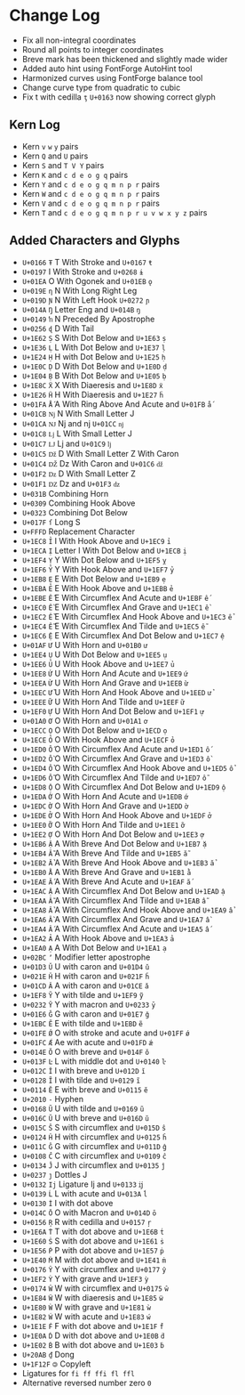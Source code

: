 # Change Log

* Fix all non-integral coordinates
* Round all points to integer coordinates
* Breve mark has been thickened and slightly made wider
* Added auto hint using FontForge AutoHint tool
* Harmonized curves using FontForge balance tool
* Change curve type from quadratic to cubic
* Fix t with cedilla `ţ` `U+0163` now showing correct glyph

## Kern Log

* Kern `v` `w` `y` pairs
* Kern `Q` and `U` pairs
* Kern `S` and `T V Y` pairs
* Kern `K` and `c d e o g q` pairs
* Kern `Y` and `c d e o g q m n p r` pairs
* Kern `W` and `c d e o g q m n p r` pairs
* Kern `V` and `c d e o g q m n p r` pairs
* Kern `T` and `c d e o g q m n p r u v w x y z` pairs

## Added Characters and Glyphs

* `U+0166` `Ŧ` T With Stroke and `U+0167` `ŧ`
* `U+0197` I With Stroke and `U+0268` `ɨ`
* `U+01EA` O With Ogonek and `U+01EB` `ǫ`
* `U+019E` `ƞ` N With Long Right Leg
* `U+019D` `Ɲ` N With Left Hook `U+0272` `ɲ`
* `U+014A` `Ŋ` Letter Eng and `U+014B` `ŋ`
* `U+0149` `ŉ` N Preceded By Apostrophe
* `U+0256` `ɖ` D With Tail
* `U+1E62` `Ṣ` S With Dot Below and `U+1E63` `ṣ`
* `U+1E36` `Ḷ` L With Dot Below and `U+1E37` `ḷ`
* `U+1E24` `Ḥ` H with Dot Below and `U+1E25` `ḥ`
* `U+1E0C` `Ḍ` D With Dot Below and `U+1E0D` `ḍ`
* `U+1E04` `Ḅ` B With Dot Below and `U+1E05` `ḅ`
* `U+1E8C` `Ẍ` X With Diaeresis and `U+1E8D` `ẍ`
* `U+1E26` `Ḧ`  H With Diaeresis and `U+1E27` `ḧ`
* `U+01FA` `Ǻ`  A With Ring Above And Acute and `U+01FB` `ǻ`
* `U+01CB` `ǋ`  N With Small Letter J
* `U+01CA` `Ǌ`  Nj and nj `U+01CC` `ǌ`
* `U+01C8` `ǈ`  L With Small Letter J
* `U+01C7` `Ǉ`  Lj and `U+01C9` `ǉ`
* `U+01C5` `ǅ`  D With Small Letter Z With Caron
* `U+01C4` `Ǆ`  Dz With Caron and `U+01C6` `ǆ`
* `U+01F2` `ǲ` D With Small Letter Z
* `U+01F1` `Ǳ`  Dz and `U+01F3` `ǳ`
* `U+031B` Combining Horn
* `U+0309` Combining Hook Above
* `U+0323` Combining Dot Below
* `U+017F` `ſ` Long S
* `U+FFFD` Replacement Character
* `U+1EC8` `Ỉ`  I With Hook Above and `U+1EC9` `ỉ`
* `U+1ECA` `Ị` Letter I With Dot Below and `U+1ECB` `ị`
* `U+1EF4` `Ỵ` Y With Dot Below and `U+1EF5` `ỵ`
* `U+1EF6` `Ỷ` Y With Hook Above and `U+1EF7` `ỷ`
* `U+1EB8` `Ẹ` E With Dot Below and `U+1EB9` `ẹ`
* `U+1EBA` `Ẻ` E With Hook Above and `U+1EBB` `ẻ`
* `U+1EBE` `Ế` E With Circumflex And Acute and `U+1EBF` `ế`
* `U+1EC0` `Ề` E With Circumflex And Grave and `U+1EC1` `ề`
* `U+1EC2` `Ể` E With Circumflex And Hook Above and `U+1EC3` `ể`
* `U+1EC4` `Ễ` E With Circumflex And Tilde and `U+1EC5` `ễ`
* `U+1EC6` `Ệ` E With Circumflex And Dot Below and `U+1EC7` `ệ`
* `U+01AF` `Ư` U With Horn and `U+01B0` `ư`
* `U+1EE4` `Ụ` U With Dot Below and `U+1EE5` `ụ`
* `U+1EE6` `Ủ` U With Hook Above and `U+1EE7` `ủ`
* `U+1EE8` `Ứ` U With Horn And Acute and `U+1EE9` `ứ`
* `U+1EEA` `Ừ` U With Horn And Grave and `U+1EEB` `ừ`
* `U+1EEC` `Ử` U With Horn And Hook Above and `U+1EED` `ử`
* `U+1EEE` `Ữ` U With Horn And Tilde and `U+1EEF` `ữ`
* `U+1EF0` `Ự` U With Horn And Dot Below and `U+1EF1` `ự`
* `U+01A0` `Ơ` O With Horn and `U+01A1` `ơ`
* `U+1ECC` `Ọ` O With Dot Below and `U+1ECD` `ọ`
* `U+1ECE` `Ỏ` O With Hook Above and `U+1ECF` `ỏ`
* `U+1ED0` `Ố` O With Circumflex And Acute and `U+1ED1` `ố`
* `U+1ED2` `Ồ` O With Circumflex And Grave and `U+1ED3` `ồ`
* `U+1ED4` `Ổ` O With Circumflex And Hook Above and `U+1ED5` `ổ`
* `U+1ED6` `Ỗ` O With Circumflex And Tilde and `U+1ED7` `ỗ`
* `U+1ED8` `Ộ` O With Circumflex And Dot Below and `U+1ED9` `ộ`
* `U+1EDA` `Ớ` O With Horn And Acute and `U+1EDB` `ớ`
* `U+1EDC` `Ờ` O With Horn And Grave and `U+1EDD` `ờ`
* `U+1EDE` `Ở` O With Horn And Hook Above and `U+1EDF` `ở`
* `U+1EE0` `Ỡ` O With Horn And Tilde and `U+1EE1` `ỡ`
* `U+1EE2` `Ợ` O With Horn And Dot Below and `U+1EE3` `ợ`
* `U+1EB6` `Ặ` A With Breve And Dot Below and `U+1EB7` `ặ`
* `U+1EB4` `Ẵ` A With Breve And Tilde and `U+1EB5` `ẵ`
* `U+1EB2` `Ẳ` A With Breve And Hook Above and `U+1EB3` `ẳ`
* `U+1EB0` `Ằ` A With Breve And Grave and `U+1EB1` `ằ`
* `U+1EAE` `Ắ` A With Breve And Acute and `U+1EAF` `ắ`
* `U+1EAC` `Ậ` A With Circumflex And Dot Below and `U+1EAD` `ậ`
* `U+1EAA` `Ẫ` A With Circumflex And Tilde and `U+1EAB` `ẫ`
* `U+1EA8` `Ẩ` A With Circumflex And Hook Above and `U+1EA9` `ẩ`
* `U+1EA6` `Ầ` A With Circumflex And Grave and `U+1EA7` `ầ`
* `U+1EA4` `Ấ` A With Circumflex And Acute and `U+1EA5` `ấ`
* `U+1EA2` `Ả` A With Hook Above and `U+1EA3` `ả`
* `U+1EA0` `Ạ` A With Dot Below and `U+1EA1` `ạ`
* `U+02BC` `ʼ` Modifier letter apostrophe
* `U+01D3` `Ǔ` U with caron and `U+01D4` `ǔ`
* `U+021E` `Ȟ` H with caron and `U+021F` `ȟ`
* `U+01CD` `Ǎ` A with caron and `U+01CE` `ǎ`
* `U+1EF8` `Ỹ` Y with tilde and `U+1EF9` `ỹ`
* `U+0232` `Ȳ` Y with macron and `U+0233` `ȳ`
* `U+01E6` `Ǧ` G with caron and `U+01E7` `ǧ`
* `U+1EBC` `Ẽ` E with tilde and `U+1EBD` `ẽ`
* `U+01FE` `Ǿ` O with stroke and acute and `U+01FF` `ǿ`
* `U+01FC` `Ǽ` Ae with acute and `U+01FD` `ǽ`
* `U+014E` `Ŏ` O with breve and `U+014F` `ŏ`
* `U+013F` `Ŀ` L with middle dot and `U+0140` `ŀ`
* `U+012C` `Ĭ` I with breve and `U+012D` `ĭ`
* `U+0128` `Ĩ` I with tilde and `U+0129` `ĩ`
* `U+0114` `Ĕ` E with breve and `U+0115` `ĕ`
* `U+2010` `‐` Hyphen
* `U+0168` `Ũ` U with tilde and `U+0169` `ũ`
* `U+016C` `Ŭ` U with breve and `U+016D` `ŭ`
* `U+015C` `Ŝ` S with circumflex and `U+015D` `ŝ`
* `U+0124` `Ĥ` H with circumflex and `U+0125` `ĥ`
* `U+011C` `Ĝ` G with circumflex and `U+011D` `ĝ`
* `U+0108` `Ĉ` C with circumflex and `U+0109` `ĉ`
* `U+0134` `Ĵ` J with circumflex and `U+0135` `ĵ`
* `U+0237` `ȷ` Dottles J
* `U+0132` `Ij` Ligature Ij  and `U+0133` `ĳ`
* `U+0139` `Ĺ` L with acute and `U+013A` `ĺ`
* `U+0130` `İ` I with dot above
* `U+014C` `Ō` O with Macron and `U+014D` `ō`
* `U+0156` `Ŗ` R with cedilla and `U+0157` `ŗ`
* `U+1E6A` `Ṫ` T with dot above and `U+1E6B` `ṫ`
* `U+1E60` `Ṡ` S with dot above and `U+1E61` `ṡ`
* `U+1E56` `Ṗ` P with dot above and `U+1E57` `ṗ`
* `U+1E40` `Ṁ` M with dot above and `U+1E41` `ṁ`
* `U+0176` `Ŷ` Y with circumflex and `U+0177` `ŷ`
* `U+1EF2` `Ỳ` Y with grave and `U+1EF3` `ỳ`
* `U+0174` `Ŵ` W with circumflex and `U+0175` `ŵ`
* `U+1E84` `Ẅ` W with diaeresis and `U+1E85` `ẅ`
* `U+1E80` `Ẁ` W with grave and `U+1E81` `ẁ`
* `U+1E82` `Ẃ` W with acute and `U+1E83` `ẃ`
* `U+1E1E` `Ḟ` F with dot above and `U+1E1F` `ḟ`
* `U+1E0A` `Ḋ` D with dot above and `U+1E0B` `ḋ`
* `U+1E02` `Ḃ` B with dot above and `U+1E03` `ḃ`
* `U+20AB` `₫` Dong
* `U+1F12F` `🄯` Copyleft
* Ligatures for `fi ff ffi fl ffl`
* Alternative reversed number zero `0`
